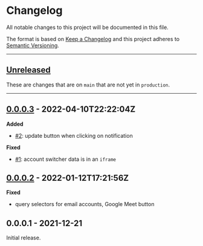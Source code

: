# Changelog

All notable changes to this project will be documented in this file.

The format is based on [Keep a Changelog] and this project adheres to [Semantic Versioning].

[keep a changelog]: http://keepachangelog.com/en/1.0.0/
[semantic versioning]: http://semver.org/spec/v2.0.0.html

---

[unreleased]: https://github.com/metaist/fix-gcal-meet/compare/prod...main

## [Unreleased]

These are changes that are on `main` that are not yet in `production`.

---

[#1]: https://github.com/metaist/fix-gcal-meet/issues/1
[#2]: https://github.com/metaist/fix-gcal-meet/issues/2
[0.0.0.3]: https://github.com/metaist/fix-gcal-meet/compare/0.0.0.2...0.0.0.3

## [0.0.0.3] - 2022-04-10T22:22:04Z

**Added**

- [#2]: update button when clicking on notification

**Fixed**

- [#1]: account switcher data is in an `iframe`

[0.0.0.2]: https://github.com/metaist/fix-gcal-meet/commits/0.0.0.2

## [0.0.0.2] - 2022-01-12T17:21:56Z

**Fixed**

- query selectors for email accounts, Google Meet button

## 0.0.0.1 - 2021-12-21

Initial release.
